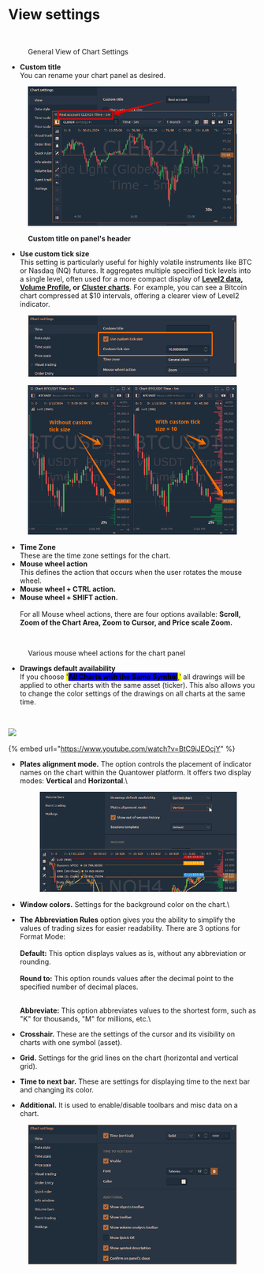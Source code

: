 # View settings

<figure><img src="../../../.gitbook/assets/image (1) (2) (1).png" alt=""><figcaption><p>General View of Chart Settings</p></figcaption></figure>

* **Custom title**\
  You can rename your chart panel as desired.

<figure><img src="../../../.gitbook/assets/custom name.png" alt=""><figcaption><p><strong>Custom title on panel's header</strong></p></figcaption></figure>

* **Use custom tick size**\
  This setting is particularly useful for highly volatile instruments like BTC or Nasdaq (NQ) futures. It aggregates multiple specified tick levels into a single level, often used for a more compact display of [**Level2 data**](../technical-indicators/volume/level2-indicator.md)**,** [**Volume Profile**](../volume-analysis-tools/volume-profiles.md)**, or** [**Cluster charts**](../volume-analysis-tools/cluster-chart.md). For example, you can see a Bitcoin chart compressed at $10 intervals, offering a clearer view of Level2 indicator.

<figure><img src="../../../.gitbook/assets/image (409).png" alt=""><figcaption></figcaption></figure>

<figure><img src="../../../.gitbook/assets/image (408).png" alt=""><figcaption></figcaption></figure>

* **Time Zone**\
  These are the time zone settings for the chart.
* **Mouse wheel action**\
  This defines the action that occurs when the user rotates the mouse wheel.
* **Mouse wheel + CTRL action.**
* **Mouse wheel + SHIFT action.**\
  &#x20;\
  For all Mouse wheel actions, there are four options available: **Scroll, Zoom of the Chart Area, Zoom to Cursor, and Price scale Zoom.**

<figure><img src="../../../.gitbook/assets/image (2) (1) (2).png" alt=""><figcaption><p>Various mouse wheel actions for the chart panel</p></figcaption></figure>

* **Drawings default availability**\
  If you choose <mark style="color:blue;">'</mark><mark style="background-color:blue;">**All Charts with the Same Symbol**</mark><mark style="color:blue;">,'</mark> all drawings will be applied to other charts with the same asset (ticker). This also allows you to change the color settings of the drawings on all charts at the same time.

<figure><img src="../../../.gitbook/assets/image (2) (1) (2) (1).png" alt=""><figcaption></figcaption></figure>

![](<../../../.gitbook/assets/image (114).png>)

{% embed url="https://www.youtube.com/watch?v=BtC9iJEOcjY" %}

*   **Plates alignment mode.** The option controls the placement of indicator names on the chart within the Quantower platform. It offers two display modes: **Vertical** and **Horizontal**.\


    <figure><img src="../../../.gitbook/assets/plates mode (1).gif" alt=""><figcaption></figcaption></figure>
* **Window colors.**  Settings for the background color on the chart.\

*   **The Abbreviation Rules** option gives you the ability to simplify the values of trading sizes for easier readability. There are 3 options for Format Mode:\
    \
    **Default:** This option displays values as is, without any abbreviation or rounding.\
    \
    **Round to:** This option rounds values after the decimal point to the specified number of decimal places.

    \
    **Abbreviate:** This option abbreviates values to the shortest form, such as "K" for thousands, "M" for millions, etc.\

* **Crosshair.** These are the settings of the cursor and its visibility on charts with one symbol (asset).
* **Grid.** Settings for the grid lines on the chart (horizontal and vertical grid).
* **Time to next bar.** These are settings for displaying time to the next bar and changing its color.
* **Additional.** It is used to enable/disable toolbars and misc data on a chart.

<figure><img src="../../../.gitbook/assets/image (5) (2).png" alt=""><figcaption></figcaption></figure>
